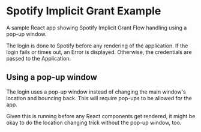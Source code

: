 # Spotify Implicit Grant Example

A sample React app showing Spotify Implicit Grant Flow handling using a pop-up window.

The login is done to Spotify before any rendering of the application. If the login fails or times out, an Error is displayed.
Otherwise, the credentials are passed to the Application.

## Using a pop-up window

The login uses a pop-up window instead of changing the main window's location and bouncing back.
This will require pop-ups to be allowed for the app.

Given this is running before any React components get rendered, it might be okay to do the location changing trick without
the pop-up window, too.
